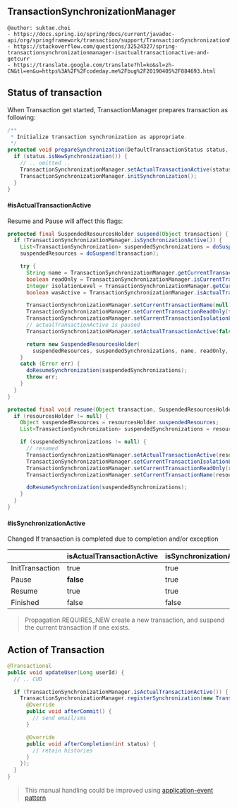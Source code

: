 ## TransactionSynchronizationManager

```
@author: suktae.choi
- https://docs.spring.io/spring/docs/current/javadoc-api/org/springframework/transaction/support/TransactionSynchronizationManager.html
- https://stackoverflow.com/questions/32524327/spring-transactionsynchronizationmanager-isactualtransactionactive-and-getcurr
- https://translate.google.com/translate?hl=ko&sl=zh-CN&tl=en&u=https%3A%2F%2Fcodeday.me%2Fbug%2F20190405%2F884693.html
```

## Status of transaction

When Transaction get started, TransactionManager prepares transaction as following:

```java
/**
 * Initialize transaction synchronization as appropriate.
 */
protected void prepareSynchronization(DefaultTransactionStatus status, TransactionDefinition definition) {
  if (status.isNewSynchronization()) {
    // .. omitted ..
    TransactionSynchronizationManager.setActualTransactionActive(status.hasTransaction());
    TransactionSynchronizationManager.initSynchronization();
  }
}
```

#### \#isActualTransactionActive

Resume and Pause will affect this flags:

```java
protected final SuspendedResourcesHolder suspend(Object transaction) {
  if (TransactionSynchronizationManager.isSynchronizationActive()) {
    List<TransactionSynchronization> suspendedSynchronizations = doSuspendSynchronization();
    suspendedResources = doSuspend(transaction);

    try {
      String name = TransactionSynchronizationManager.getCurrentTransactionName();
      boolean readOnly = TransactionSynchronizationManager.isCurrentTransactionReadOnly();
      Integer isolationLevel = TransactionSynchronizationManager.getCurrentTransactionIsolationLevel();
      boolean wasActive = TransactionSynchronizationManager.isActualTransactionActive();

      TransactionSynchronizationManager.setCurrentTransactionName(null);
      TransactionSynchronizationManager.setCurrentTransactionReadOnly(false);
      TransactionSynchronizationManager.setCurrentTransactionIsolationLevel(null);
      // actualTransactionActive is paused
      TransactionSynchronizationManager.setActualTransactionActive(false);

      return new SuspendedResourcesHolder(
        suspendedResources, suspendedSynchronizations, name, readOnly, isolationLevel, wasActive);
    }
    catch (Error err) {
      doResumeSynchronization(suspendedSynchronizations);
      throw err;
    }
  }
}
```

```java
protected final void resume(Object transaction, SuspendedResourcesHolder resourcesHolder) {
  if (resourcesHolder != null) {
    Object suspendedResources = resourcesHolder.suspendedResources;
    List<TransactionSynchronization> suspendedSynchronizations = resourcesHolder.suspendedSynchronizations;

    if (suspendedSynchronizations != null) {
      // resumed
      TransactionSynchronizationManager.setActualTransactionActive(resourcesHolder.wasActive);
      TransactionSynchronizationManager.setCurrentTransactionIsolationLevel(resourcesHolder.isolationLevel);
      TransactionSynchronizationManager.setCurrentTransactionReadOnly(resourcesHolder.readOnly);
      TransactionSynchronizationManager.setCurrentTransactionName(resourcesHolder.name);

      doResumeSynchronization(suspendedSynchronizations);
    }
  }
}
```

#### \#isSynchronizationActive

Changed If transaction is completed due to completion and/or exception

|                 | isActualTransactionActive | isSynchronizationActive |
| --------------- | ------------------------- | ----------------------- |
| InitTransaction | true                      | true                    |
| Pause           | **false**                 | true                    |
| Resume          | true                      | true                    |
| Finished        | false                     | false                   |

> Propagation.REQUIRES_NEW create a new transaction, and suspend the current transaction if one exists.

## Action of Transaction

```java
@Transactional
public void updateUser(Long userId) {
  // .. CUD

  if (TransactionSynchronizationManager.isActualTransactionActive()) {
    TransactionSynchronizationManager.registerSynchronization(new TransactionSynchronizationAdapter() {
      @Override
      public void afterCommit() {
        // send email/sms
      }

      @Override
      public void afterCompletion(int status) {
        // retain histories
      }
    });
  }
}
```

> This manual handling could be improved using [application-event pattern](../../application-event)

